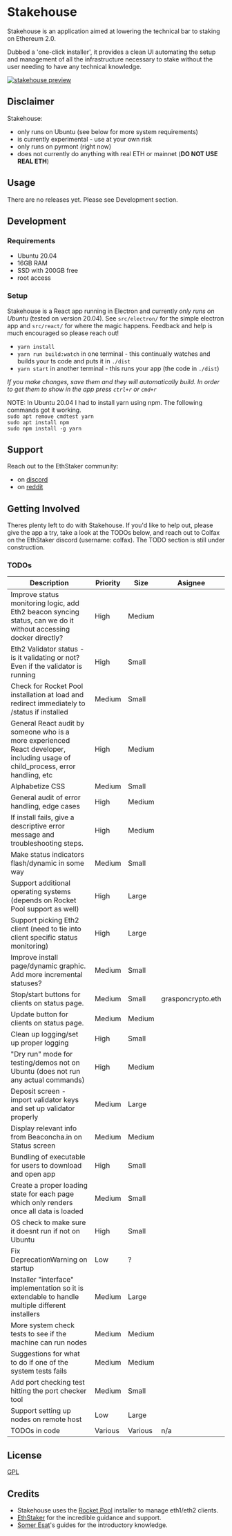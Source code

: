 # Stakehouse
Stakehouse is an application aimed at lowering the technical bar to staking on Ethereum 2.0.


Dubbed a 'one-click installer', it provides a clean UI automating the setup and management of all the infrastructure necessary to stake without the user needing to have any technical knowledge.

[![stakehouse preview](https://img.youtube.com/vi/-KKeZwI8EII/0.jpg)](https://www.youtube.com/watch?v=-KKeZwI8EII&ab_channel=ColfaxSelby)

## Disclaimer
Stakehouse:
 - only runs on Ubuntu (see below for more system requirements)
 - is currently experimental - use at your own risk
 - only runs on pyrmont (right now)
 - does not currently do anything with real ETH or mainnet (__DO NOT USE REAL ETH__)

## Usage
There are no releases yet.  Please see Development section.

## Development
### Requirements
 - Ubuntu 20.04
 - 16GB RAM
 - SSD with 200GB free
 - root access

### Setup
Stakehouse is a React app running in Electron and currently *only runs on Ubuntu* (tested on version 20.04).  See `src/electron/` for the simple electron app and `src/react/` for where the magic happens.  Feedback and help is much encouraged so please reach out!

 - `yarn install`
 - `yarn run build:watch` in one terminal - this continually watches and builds your ts code and puts it in `./dist`
 - `yarn start` in another terminal - this runs your app (the code in `./dist`)

_If you make changes, save them and they will automatically build.  In order to get them to show in the app press `ctrl+r` or `cmd+r`_  

NOTE: In Ubuntu 20.04 I had to install yarn using npm.  The following commands got it working.  
  `sudo apt remove cmdtest yarn`  
  `sudo apt install npm`  
  `sudo npm install -g yarn`  

## Support
Reach out to the EthStaker community:
 - on [discord](https://invite.gg/ethstaker)
 - on [reddit](https://www.reddit.com/r/ethstaker/)

## Getting Involved
Theres plenty left to do with Stakehouse.  If you'd like to help out, please give the app a try, take a look at the TODOs below, and reach out to Colfax on the EthStaker discord (username: colfax).  The TODO section is still under construction.

### TODOs
| Description | Priority | Size | Asignee |
| ----------- | -------- | ---- | ------- |
| Improve status monitoring logic, add Eth2 beacon syncing status, can we do it without accessing docker directly? | High | Medium |  |
| Eth2 Validator status - is it validating or not? Even if the validator is running  | High | Small |  |
| Check for Rocket Pool installation at load and redirect immediately to /status if installed | Medium | Small |  |
| General React audit by someone who is a more experienced React developer, including usage of child_process, error handling, etc | High | Medium |  |
| Alphabetize CSS | Medium | Small |  |
| General audit of error handling, edge cases | High | Medium |  |
| If install fails, give a descriptive error message and troubleshooting steps. | High | Medium |  |
| Make status indicators flash/dynamic in some way | Medium | Small |  |
| Support additional operating systems (depends on Rocket Pool support as well) | High | Large |  |
| Support picking Eth2 client (need to tie into client specific status monitoring) | High | Large |  |
| Improve install page/dynamic graphic.  Add more incremental statuses? | Medium | Small |  |
| Stop/start buttons for clients on status page. | Medium | Small | grasponcrypto.eth |
| Update button for clients on status page. | Medium | Medium |  |
| Clean up logging/set up proper logging | High | Small |  |
| "Dry run" mode for testing/demos not on Ubuntu (does not run any actual commands) | High | Medium |  |
| Deposit screen - import validator keys and set up validator properly | Medium | Large |  |
| Display relevant info from Beaconcha.in on Status screen | Medium | Medium |  |
| Bundling of executable for users to download and open app | High | Small |  |
| Create a proper loading state for each page which only renders once all data is loaded | Medium | Small |  |
| OS check to make sure it doesnt run if not on Ubuntu | High | Small |  |
| Fix DeprecationWarning on startup | Low | ? |  |
| Installer "interface" implementation so it is extendable to handle multiple different installers | Medium | Large |  |
| More system check tests to see if the machine can run nodes | Medium | Medium |  |
| Suggestions for what to do if one of the system tests fails | Medium | Medium |  |
| Add port checking test hitting the port checker tool | Medium | Small |  |
| Support setting up nodes on remote host | Low | Large |  |
| TODOs in code | Various | Various | n/a |

## License
[GPL](LICENSE)

## Credits
 - Stakehouse uses the [Rocket Pool](https://www.rocketpool.net/) installer to manage eth1/eth2 clients.
 - [EthStaker](https://www.reddit.com/r/ethstaker/) for the incredible guidance and support.
 - [Somer Esat](https://someresat.medium.com/)'s guides for the introductory knowledge.
